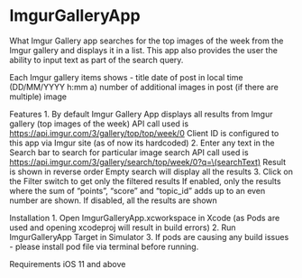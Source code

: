 # ImgurGalleryApp

What
Imgur Gallery app searches for the top images of the week from the Imgur gallery and displays it in a list. This app also provides the user the ability to input text as part of the search query.

Each Imgur gallery items shows -
	title
	date of post in local time (DD/MM/YYYY h:mm a) 
	number of additional images in post (if there are multiple) 
	image

Features
	1.	By default Imgur Gallery App displays all results from Imgur gallery (top images of the week)
		API call used is https://api.imgur.com/3/gallery/top/top/week/0
		Client ID is configured to this app via Imgur site (as of now its hardcoded)
	2.	Enter any text in the Search bar to search for particular image search
		API call used is https://api.imgur.com/3/gallery/search/top/week/0?q=\(searchText)
		Result is shown in reverse order
		Empty search will display all the results
	3.	Click on the Filter switch to get only the filtered results 
		If enabled, only the results where the sum of “points”, “score” and “topic_id” adds up to an even number are 		     shown. If disabled, all the results are shown

Installation
	1.	Open ImgurGalleryApp.xcworkspace in Xcode (as Pods are used and opening xcodeproj will result in build errors)
	2.	Run ImgurGalleryApp Target in Simulator
	3.	If pods are causing any build issues - please install pod file via terminal before running.

Requirements
iOS 11 and above

